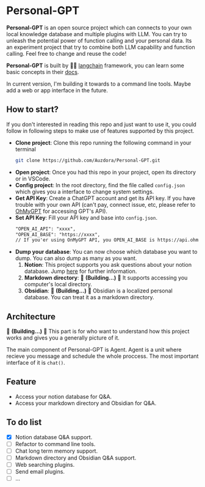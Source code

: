 # Personal-GPT
**Personal-GPT** is an open source project which can connects to your own local knowledge database and multiple plugins with LLM. You can try to unleash the potential power of function calling and your personal data. Its an experiment project that try to combine both LLM capability and function calling. Feel free to change and reuse the code!


**Personal-GPT** is built by 🦜️🔗 [langchain](https://github.com/hwchase17/langchain) framework, you can learn some basic concepts in their [docs](https://python.langchain.com/docs/get_started/introduction.html).


In current version, I'm building it towards to a command line tools. Maybe add a web or app interface in the future.
## How to start?
If you don't interested in reading this repo and just want to use it, you could follow in following steps to make use of features supported by this project.
- **Clone project**: Clone this repo running the following command in your terminal
    ```bash
    git clone https://github.com/Auzdora/Personal-GPT.git
    ```
- **Open project**: Once you had this repo in your project, open its directory or in VSCode.
- **Config project**: In the root directory, find the file called `config.json` which gives you a interface to change system settings.
- **Get API Key**: Create a ChatGPT account and get its API key. If you have trouble with your own API (can't pay, connect issue, etc, please refer to [OhMyGPT](https://www.ohmygpt.com/) for accessing GPT's API).
- **Set API Key**: Fill your API key and base into `config.json`.
    ```txt
    "OPEN_AI_API": "xxxx",
    "OPEN_AI_BASE": "https://xxxx",
    // If you'er using OnMyGPT API, you OPEN_AI_BASE is https://api.ohmygpt.com/v1
    ```
- **Dump your database**: You can now choose which database you want to dump. You can also dump as many as you want.
  1. **Notion**: This project supports you ask questions about your notion database. Jump [here]() for further information.
  2. **Markdown directory**: 🚧 **(Building...)** 🚧 It supports accessing you computer's local directory. 
  3. **Obsidian**: 🚧 **(Building...)** 🚧 Obsidian is a localized personal database. You can treat it as a markdown directory.


## Architecture
🚧 **(Building...)** 🚧
This part is for who want to understand how this project works and gives you a generally picture of it.

The main component of Personal-GPT is Agent. Agent is a unit where recieve you message and schedule the whole proccess. The most important interface of it is `chat()`.

## Feature
- Access your notion database for Q&A.
- Access your markdown directory and Obsidian for Q&A.

## To do list
- [x] Notion database Q&A support.
- [ ] Refactor to command line tools.
- [ ] Chat long term memory support.
- [ ] Markdown directory and Obsidian Q&A support.
- [ ] Web searching plugins.
- [ ] Send email plugins.
- [ ] ...